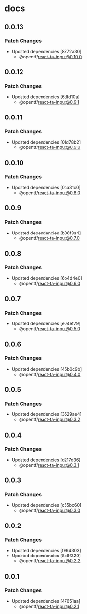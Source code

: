 # docs

## 0.0.13

### Patch Changes

- Updated dependencies [8772a30]
  - @opentf/react-ta-input@0.10.0

## 0.0.12

### Patch Changes

- Updated dependencies [6dfd10a]
  - @opentf/react-ta-input@0.9.1

## 0.0.11

### Patch Changes

- Updated dependencies [01d78b2]
  - @opentf/react-ta-input@0.9.0

## 0.0.10

### Patch Changes

- Updated dependencies [0ca31c0]
  - @opentf/react-ta-input@0.8.0

## 0.0.9

### Patch Changes

- Updated dependencies [b06f3a4]
  - @opentf/react-ta-input@0.7.0

## 0.0.8

### Patch Changes

- Updated dependencies [6b4d4e0]
  - @opentf/react-ta-input@0.6.0

## 0.0.7

### Patch Changes

- Updated dependencies [e04ef79]
  - @opentf/react-ta-input@0.5.0

## 0.0.6

### Patch Changes

- Updated dependencies [45b0c9b]
  - @opentf/react-ta-input@0.4.0

## 0.0.5

### Patch Changes

- Updated dependencies [3529ae4]
  - @opentf/react-ta-input@0.3.2

## 0.0.4

### Patch Changes

- Updated dependencies [d217d36]
  - @opentf/react-ta-input@0.3.1

## 0.0.3

### Patch Changes

- Updated dependencies [c55bc60]
  - @opentf/react-ta-input@0.3.0

## 0.0.2

### Patch Changes

- Updated dependencies [f994303]
- Updated dependencies [8c6f329]
  - @opentf/react-ta-input@0.2.2

## 0.0.1

### Patch Changes

- Updated dependencies [47651aa]
  - @opentf/react-ta-input@0.2.1
